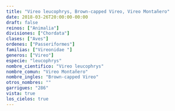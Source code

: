 ```yaml
---
title: "Vireo leucophrys, Brown-capped Vireo, Vireo Montañero"
date: 2018-03-26T20:00:00-00:00
draft: false
reinos: ["Animalia"]
divisiones: ["Chordata"]
clases: ["Aves"]
ordenes: ["Passeriformes"]
familias: ["Vireonidae "]
generos: ["Vireo"]
especie: "leucophrys"
nombre_cientifico: "Vireo leucophrys"
nombre_comun: "Vireo Montañero"
nombre_ingles: "Brown-capped Vireo"
otros_nombres: ""
garrigues: "286"
vista: true
los_cielos: true
---
```

